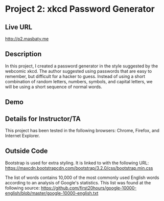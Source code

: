 # Project 2: xkcd Password Generator

## Live URL
<http://p2.masbaty.me>

## Description
In this project, I created a password generator in the style suggested by the webcomic xkcd. The author suggested using passwords that are easy to remember, but difficult for a hacker to guess. Instead of using a short combination of random letters, numbers, symbols, and capital letters, we will be using a short sequence of normal words.

## Demo


## Details for Instructor/TA
This project has been tested in the following browsers: Chrome, Firefox, and Internet Explorer.

## Outside Code
Bootstrap is used for extra styling. It is linked to with the following URL: 
https://maxcdn.bootstrapcdn.com/bootstrap/3.2.0/css/bootstrap.min.css

The list of words contains 10,000 of the most commonly used English words according to an analysis of Google's statistics. This list was found at the following source:
https://github.com/first20hours/google-10000-english/blob/master/google-10000-english.txt